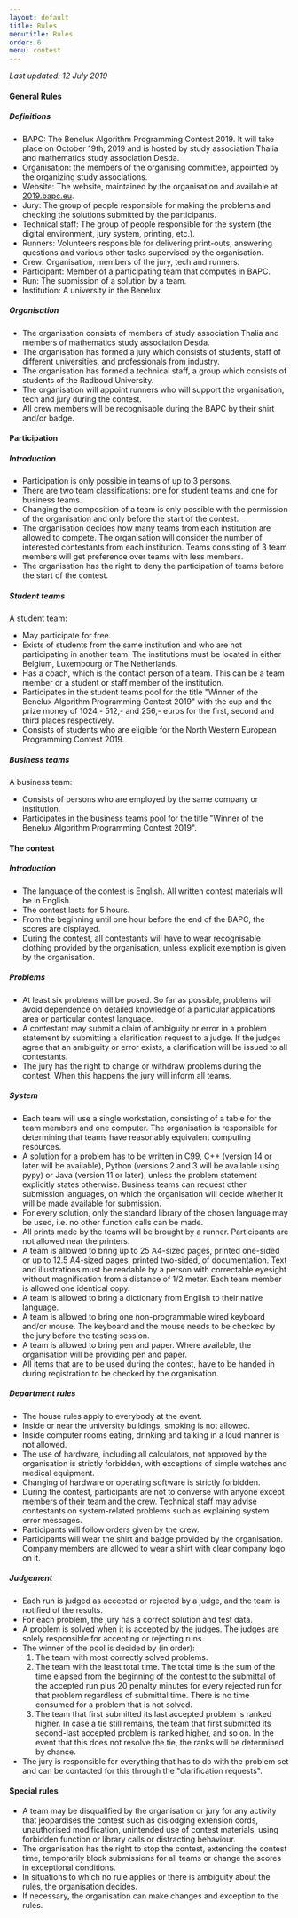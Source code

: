 ```yaml
---
layout: default
title: Rules
menutitle: Rules
order: 6
menu: contest
---
```


_Last updated: 12 July 2019_

#### General Rules

##### Definitions

* BAPC: The Benelux Algorithm Programming Contest 2019. It will take place on October 19th, 2019 and is hosted by study association Thalia and mathematics study association Desda.
* Organisation: the members of the organising committee, appointed by the organizing study associations.
* Website: The website, maintained by the organisation and available at [2019.bapc.eu](https://2019.bapc.eu/).
* Jury: The group of people responsible for making the problems and checking the solutions submitted by the participants.
* Technical staff: The group of people responsible for the system (the digital environment, jury system, printing, etc.).
* Runners: Volunteers responsible for delivering print-outs, answering questions and various other tasks supervised by the organisation.
* Crew: Organisation, members of the jury, tech and runners.
* Participant: Member of a participating team that computes in BAPC.
* Run: The submission of a solution by a team.
* Institution: A university in the Benelux.

##### Organisation

* The organisation consists of members of study association Thalia and members of  mathematics study association Desda.
* The organisation has formed a jury which consists of students, staff of different universities, and professionals from industry.
* The organisation has formed a technical staff, a group which consists of students of the Radboud University.
* The organisation will appoint runners who will support the organisation, tech and jury during the contest.
* All crew members will be recognisable during the BAPC by their shirt and/or badge.

#### Participation

##### Introduction

* Participation is only possible in teams of up to 3 persons.
* There are two team classifications: one for student teams and one for business teams.
* Changing the composition of a team is only possible with the permission of the organisation and only before the start of the contest.
* The organisation decides how many teams from each institution are allowed to compete. The organisation will consider the number of interested contestants from each institution. Teams consisting of 3 team members will get preference over teams with less members.
* The organisation has the right to deny the participation of teams before the start of the contest.

##### Student teams
A student team:

* May participate for free.
* Exists of students from the same institution and who are not participating in another team. The institutions must be located in either Belgium, Luxembourg or The Netherlands.
* Has a coach, which is the contact person of a team. This can be a team member or a student or staff member of the institution.
* Participates in the student teams pool for the title "Winner of the Benelux Algorithm Programming Contest 2019" with the cup and the prize money of 1024,- 512,- and 256,- euros for the first, second and third places respectively.
* Consists of students who are eligible for the North Western European Programming Contest 2019.

##### Business teams
A business team:

* Consists of persons who are employed by the same company or institution.
* Participates in the business teams pool for the title "Winner of the Benelux Algorithm Programming Contest 2019".

#### The contest

##### Introduction

* The language of the contest is English. All written contest materials will be in English.
* The contest lasts for 5 hours.
* From the beginning until one hour before the end of the BAPC, the scores are displayed.
* During the contest, all contestants will have to wear recognisable clothing provided by the organisation, unless explicit exemption is given by the organisation.

##### Problems

* At least six problems will be posed. So far as possible, problems will avoid dependence on detailed knowledge of a particular applications area or particular contest language.
* A contestant may submit a claim of ambiguity or error in a problem statement by submitting a clarification request to a judge. If the judges agree that an ambiguity or error exists, a clarification will be issued to all contestants.
* The jury has the right to change or withdraw problems during the contest. When this happens the jury will inform all teams.

##### System

* Each team will use a single workstation, consisting of a table for the team members and one computer. The organisation is responsible for determining that teams have reasonably equivalent computing resources.
* A solution for a problem has to be written in C99, C++ (version 14 or later will be available), Python (versions 2 and 3 will be available using pypy) or Java (version 11 or later), unless the problem statement explicitly states otherwise. Business teams can request other submission languages, on which the organisation will decide whether it will be made available for submission.
* For every solution, only the standard library of the chosen language may be used, i.e. no other function calls can be made.
* All prints made by the teams will be brought by a runner. Participants are not allowed near the printers.
* A team is allowed to bring up to 25 A4-sized pages, printed one-sided or up to 12.5 A4-sized pages, printed two-sided, of documentation. Text and illustrations must be readable by a person with correctable eyesight without magnification from a distance of 1/2 meter. Each team member is allowed one identical copy.
* A team is allowed to bring a dictionary from English to their native language.
* A team is allowed to bring one non-programmable wired keyboard and/or mouse. The keyboard and the mouse needs to be checked by the jury before the testing session.
* A team is allowed to bring pen and paper. Where available, the organisation will be providing pen and paper.
* All items that are to be used during the contest, have to be handed in during registration to be checked by the organisation.

##### Department rules

* The house rules apply to everybody at the event.
* Inside or near the university buildings, smoking is not allowed.
* Inside computer rooms eating, drinking and talking in a loud manner is not allowed.
* The use of hardware, including all calculators, not approved by the organisation is strictly forbidden, with exceptions of simple watches and medical equipment.
* Changing of hardware or operating software is strictly forbidden.
* During the contest, participants are not to converse with anyone except members of their team and the crew. Technical staff may advise contestants on system-related problems such as explaining system error messages.
* Participants will follow orders given by the crew.
* Participants will wear the shirt and badge provided by the organisation. Company members are allowed to wear a shirt with clear company logo on it.

##### Judgement

* Each run is judged as accepted or rejected by a judge, and the team is notified of the results.
* For each problem, the jury has a correct solution and test data.
* A problem is solved when it is accepted by the judges. The judges are solely responsible for accepting or rejecting runs.
* The winner of the pool is decided by (in order):
    1. The team with most correctly solved problems.
    2. The team with the least total time. The total time is the sum of the time elapsed from the beginning of the contest to the submittal of the accepted run plus 20 penalty minutes for every rejected run for that problem regardless of submittal time. There is no time consumed for a problem that is not solved.
    3. The team that first submitted its last accepted problem is ranked higher. In case a tie still remains, the team that first submitted its second-last accepted problem is ranked higher, and so on. In the event that this does not resolve the tie, the ranks will be determined by chance.
* The jury is responsible for everything that has to do with the problem set and can be contacted for this through the "clarification requests".

#### Special rules

* A team may be disqualified by the organisation or jury for any activity that jeopardises the contest such as dislodging extension cords, unauthorised modification, unintended use of contest materials, using forbidden function or library calls or distracting behaviour.
* The organisation has the right to stop the contest, extending the contest time, temporarily block submissions for all teams or change the scores in exceptional conditions.
* In situations to which no rule applies or there is ambiguity about the rules, the organisation decides.
* If necessary, the organisation can make changes and exception to the rules.
